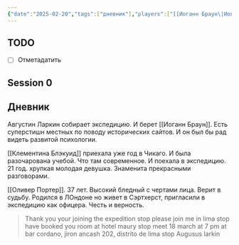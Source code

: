 ```yaml
---
{"date":"2025-02-20","tags":["дневник"],"players":["[[Иоганн Браун\|Иоганн Браун]]","[[Клементина Блэкуид\|Клементина Блэкуид]]","[[Оливер Портер\|Оливер Портер]]"],"campaign":"[[Маски Ньярлахотепа]]","world-date":"18 марта 1921","world-time-start":"19:00","dg-publish":true,"previous-session":null,"next-session":"[[28 февраля 2025]]","permalink":"/20-fevralya-2025/","dgPassFrontmatter":true}
---
```



## TODO
- [ ] Отметадатить

## Session 0


## Дневник

Августин Ларкин собирает экспедицию. И берет [[Иоганн Браун]]. Есть суперстишн местных по поводу исторических сайтов. И он был бы рад видеть развитой психологии. 

[[Клементина Блэкуид]] приехала уже год в Чикаго. И была разочарована учебой. Что там современное. И поехала в экспедицию. 21 год. хрупкая молодая девушка. Знаменита прекрасными разговорами. 

[[Оливер Портер]]. 37 лет. Высокий бледный с чертами лица. Верит в судьбу. Родился в ЛОндоне но живет в Сэртхерст, пригласили в экспедицию как офицера. Честь и верность. 

> Thank you your joining the expedition stop please join me in lima stop have booked you room at hotel maury stop meet 18 march at 7 pm at bar cordano, jiron ancash 202, distrito de lima stop
> Augusus larkin
